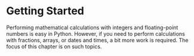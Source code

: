 # Getting Started

Performing mathematical calculations with integers and floating-point numbers is easy in Python. However, if you need to perform calculations with fractions, arrays, or dates and times, a bit more work is required. The focus of this chapter is on such topics.